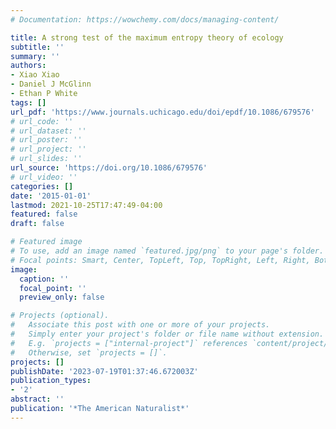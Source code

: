 ```yaml
---
# Documentation: https://wowchemy.com/docs/managing-content/

title: A strong test of the maximum entropy theory of ecology
subtitle: ''
summary: ''
authors:
- Xiao Xiao
- Daniel J McGlinn
- Ethan P White
tags: []
url_pdf: 'https://www.journals.uchicago.edu/doi/epdf/10.1086/679576'
# url_code: ''
# url_dataset: ''
# url_poster: ''
# url_project: ''
# url_slides: ''
url_source: 'https://doi.org/10.1086/679576'
# url_video: ''
categories: []
date: '2015-01-01'
lastmod: 2021-10-25T17:47:49-04:00
featured: false
draft: false

# Featured image
# To use, add an image named `featured.jpg/png` to your page's folder.
# Focal points: Smart, Center, TopLeft, Top, TopRight, Left, Right, BottomLeft, Bottom, BottomRight.
image:
  caption: ''
  focal_point: ''
  preview_only: false

# Projects (optional).
#   Associate this post with one or more of your projects.
#   Simply enter your project's folder or file name without extension.
#   E.g. `projects = ["internal-project"]` references `content/project/deep-learning/index.md`.
#   Otherwise, set `projects = []`.
projects: []
publishDate: '2023-07-19T01:37:46.672003Z'
publication_types:
- '2'
abstract: ''
publication: '*The American Naturalist*'
---
```

